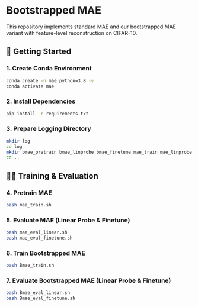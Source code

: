 # Bootstrapped MAE

This repository implements standard MAE and our bootstrapped MAE variant with feature-level reconstruction on CIFAR-10.

## 🚀 Getting Started

### 1. Create Conda Environment
```bash
conda create -n mae python=3.8 -y
conda activate mae
```
### 2. Install Dependencies
```bash
pip install -r requirements.txt
```
### 3. Prepare Logging Directory
```bash
mkdir log
cd log
mkdir bmae_pretrain bmae_linprobe bmae_finetune mae_train mae_linprobe mae_finetune
cd ..
```

## 🏋️‍♂️ Training & Evaluation

### 4. Pretrain MAE
```bash
bash mae_train.sh
```
### 5. Evaluate MAE (Linear Probe & Finetune)
```bash
bash mae_eval_linear.sh
bash mae_eval_finetune.sh
```
### 6. Train Bootstrapped MAE
```bash
bash Bmae_train.sh
```
### 7. Evaluate Bootstrapped MAE (Linear Probe & Finetune)
```bash
bash Bmae_eval_linear.sh
bash Bmae_eval_finetune.sh
```
